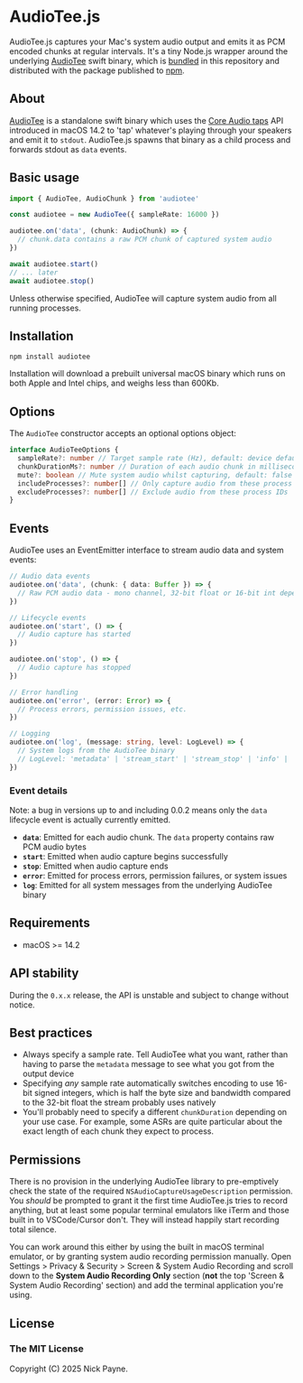 # AudioTee.js

AudioTee.js captures your Mac's system audio output and emits it as PCM encoded chunks at regular intervals. It's a tiny Node.js wrapper around the underlying [AudioTee](https://github.com/makeusabrew/audiotee) swift binary, which is [bundled](./bin) in this repository and distributed with the package published to [npm](https://www.npmjs.com/package/audiotee).

## About

[AudioTee](https://github.com/makeusabrew/audiotee) is a standalone swift binary which uses the [Core Audio taps](https://developer.apple.com/documentation/coreaudio/capturing-system-audio-with-core-audio-taps) API introduced in macOS 14.2 to 'tap' whatever's playing through your speakers and emit it to `stdout`. AudioTee.js spawns that binary as a child process and forwards stdout as `data` events.

## Basic usage

```ts
import { AudioTee, AudioChunk } from 'audiotee'

const audiotee = new AudioTee({ sampleRate: 16000 })

audiotee.on('data', (chunk: AudioChunk) => {
  // chunk.data contains a raw PCM chunk of captured system audio
})

await audiotee.start()
// ... later
await audiotee.stop()
```

Unless otherwise specified, AudioTee will capture system audio from all running processes.

## Installation

`npm install audiotee`

Installation will download a prebuilt universal macOS binary which runs on both Apple and Intel chips, and weighs less than 600Kb.

## Options

The `AudioTee` constructor accepts an optional options object:

```ts
interface AudioTeeOptions {
  sampleRate?: number // Target sample rate (Hz), default: device default
  chunkDurationMs?: number // Duration of each audio chunk in milliseconds, defaults to 200
  mute?: boolean // Mute system audio whilst capturing, default: false
  includeProcesses?: number[] // Only capture audio from these process IDs
  excludeProcesses?: number[] // Exclude audio from these process IDs
}
```

## Events

AudioTee uses an EventEmitter interface to stream audio data and system events:

```ts
// Audio data events
audiotee.on('data', (chunk: { data: Buffer }) => {
  // Raw PCM audio data - mono channel, 32-bit float or 16-bit int depending on conversion
})

// Lifecycle events
audiotee.on('start', () => {
  // Audio capture has started
})

audiotee.on('stop', () => {
  // Audio capture has stopped
})

// Error handling
audiotee.on('error', (error: Error) => {
  // Process errors, permission issues, etc.
})

// Logging
audiotee.on('log', (message: string, level: LogLevel) => {
  // System logs from the AudioTee binary
  // LogLevel: 'metadata' | 'stream_start' | 'stream_stop' | 'info' | 'error' | 'debug'
})
```

### Event details

Note: a bug in versions up to and including 0.0.2 means only the `data` lifecycle event is actually currently emitted.

- **`data`**: Emitted for each audio chunk. The `data` property contains raw PCM audio bytes
- **`start`**: Emitted when audio capture begins successfully
- **`stop`**: Emitted when audio capture ends
- **`error`**: Emitted for process errors, permission failures, or system issues
- **`log`**: Emitted for all system messages from the underlying AudioTee binary

## Requirements

- macOS >= 14.2

## API stability

During the `0.x.x` release, the API is unstable and subject to change without notice.

## Best practices

- Always specify a sample rate. Tell AudioTee what you want, rather than having to parse the
  `metadata` message to see what you got from the output device
- Specifying _any_ sample rate automatically switches encoding to use 16-bit signed integers, which is half the byte size and bandwidth compared to the 32-bit float the stream probably uses natively
- You'll probably need to specify a different `chunkDuration` depending on your use case. For example, some ASRs are quite particular about the exact length of each chunk they expect to process.

## Permissions

There is no provision in the underlying AudioTee library to pre-emptively check the state of the required `NSAudioCaptureUsageDescription` permission. You _should_ be prompted to grant it the first time AudioTee.js tries to record anything, but at least some popular terminal emulators like iTerm and those built in to VSCode/Cursor don't. They will instead happily start recording total silence.

You can work around this either by using the built in macOS terminal emulator, or by granting system audio recording permission manually. Open Settings > Privacy & Security > Screen & System Audio Recording and scroll down to the **System Audio Recording Only** section (**not** the top 'Screen & System Audio Recording' section) and add the terminal application you're using.

## License

### The MIT License

Copyright (C) 2025 Nick Payne.
